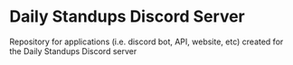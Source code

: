 # Daily Standups Discord Server 

Repository for applications (i.e. discord bot, API, website, etc) created for the Daily Standups Discord server

